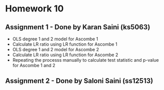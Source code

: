 # Homework 10
## Assignment 1 - Done by Karan Saini (ks5063)
* OLS degree 1 and 2 model for Ascombe 1
* Calculate LR ratio using LR function for Ascombe 1
* OLS degree 1 and 2 model for Ascombe 2
* Calculate LR ratio using LR function for Ascombe 2
* Repeating the processs manually to calculate test statistic and p-value for Ascombe 1 and 2
## Assignment 2 - Done by Saloni Saini (ss12513)
